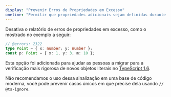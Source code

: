 ```yaml
---
display: "Prevenir Erros de Propriedades em Excesso"
oneline: "Permitir que propriedades adicionais sejam definidas durante a criação de tipos"
---
```


Desativa o relatório de erros de propriedades em excesso, como o mostrado no exemplo a seguir:

```ts twoslash
// @errors: 2322
type Point = { x: number; y: number };
const p: Point = { x: 1, y: 3, m: 10 };
```

Esta opção foi adicionada para ajudar as pessoas a migrar para a verificação mais rigorosa de novos objetos literais no [TypeScript 1.6](/docs/handbook/release-notes/typescript-1-6.html#stricter-object-literal-assignment-checks).

Não recomendamos o uso dessa sinalização em uma base de código moderna, você pode prevenir casos únicos em que precise dela usando `// @ts-ignore`.
